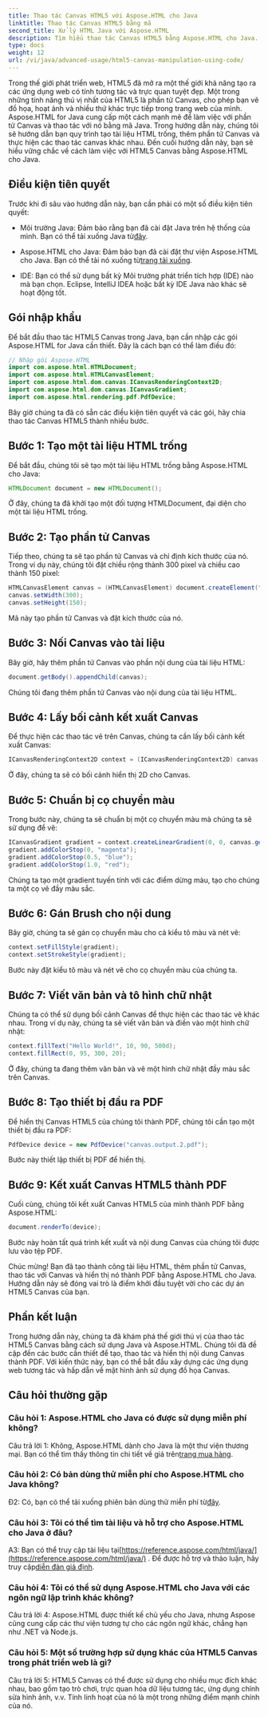 ```yaml
---
title: Thao tác Canvas HTML5 với Aspose.HTML cho Java
linktitle: Thao tác Canvas HTML5 bằng mã
second_title: Xử lý HTML Java với Aspose.HTML
description: Tìm hiểu thao tác Canvas HTML5 bằng Aspose.HTML cho Java. Tạo đồ họa tương tác với hướng dẫn từng bước.
type: docs
weight: 12
url: /vi/java/advanced-usage/html5-canvas-manipulation-using-code/
---
```

Trong thế giới phát triển web, HTML5 đã mở ra một thế giới khả năng tạo ra các ứng dụng web có tính tương tác và trực quan tuyệt đẹp. Một trong những tính năng thú vị nhất của HTML5 là phần tử Canvas, cho phép bạn vẽ đồ họa, hoạt ảnh và nhiều thứ khác trực tiếp trong trang web của mình. Aspose.HTML for Java cung cấp một cách mạnh mẽ để làm việc với phần tử Canvas và thao tác với nó bằng mã Java. Trong hướng dẫn này, chúng tôi sẽ hướng dẫn bạn quy trình tạo tài liệu HTML trống, thêm phần tử Canvas và thực hiện các thao tác canvas khác nhau. Đến cuối hướng dẫn này, bạn sẽ hiểu vững chắc về cách làm việc với HTML5 Canvas bằng Aspose.HTML cho Java.

## Điều kiện tiên quyết

Trước khi đi sâu vào hướng dẫn này, bạn cần phải có một số điều kiện tiên quyết:

-  Môi trường Java: Đảm bảo rằng bạn đã cài đặt Java trên hệ thống của mình. Bạn có thể tải xuống Java từ[đây](https://www.java.com/download/).

-  Aspose.HTML cho Java: Đảm bảo bạn đã cài đặt thư viện Aspose.HTML cho Java. Bạn có thể tải nó xuống từ[trang tải xuống](https://releases.aspose.com/html/java/).

- IDE: Bạn có thể sử dụng bất kỳ Môi trường phát triển tích hợp (IDE) nào mà bạn chọn. Eclipse, IntelliJ IDEA hoặc bất kỳ IDE Java nào khác sẽ hoạt động tốt.

## Gói nhập khẩu

Để bắt đầu thao tác HTML5 Canvas trong Java, bạn cần nhập các gói Aspose.HTML for Java cần thiết. Đây là cách bạn có thể làm điều đó:

```java
// Nhập gói Aspose.HTML
import com.aspose.html.HTMLDocument;
import com.aspose.html.HTMLCanvasElement;
import com.aspose.html.dom.canvas.ICanvasRenderingContext2D;
import com.aspose.html.dom.canvas.ICanvasGradient;
import com.aspose.html.rendering.pdf.PdfDevice;
```

Bây giờ chúng ta đã có sẵn các điều kiện tiên quyết và các gói, hãy chia thao tác Canvas HTML5 thành nhiều bước.

## Bước 1: Tạo một tài liệu HTML trống

Để bắt đầu, chúng tôi sẽ tạo một tài liệu HTML trống bằng Aspose.HTML cho Java:

```java
HTMLDocument document = new HTMLDocument();
```

Ở đây, chúng ta đã khởi tạo một đối tượng HTMLDocument, đại diện cho một tài liệu HTML trống.

## Bước 2: Tạo phần tử Canvas

Tiếp theo, chúng ta sẽ tạo phần tử Canvas và chỉ định kích thước của nó. Trong ví dụ này, chúng tôi đặt chiều rộng thành 300 pixel và chiều cao thành 150 pixel:

```java
HTMLCanvasElement canvas = (HTMLCanvasElement) document.createElement("canvas");
canvas.setWidth(300);
canvas.setHeight(150);
```

Mã này tạo phần tử Canvas và đặt kích thước của nó.

## Bước 3: Nối Canvas vào tài liệu

Bây giờ, hãy thêm phần tử Canvas vào phần nội dung của tài liệu HTML:

```java
document.getBody().appendChild(canvas);
```

Chúng tôi đang thêm phần tử Canvas vào nội dung của tài liệu HTML.

## Bước 4: Lấy bối cảnh kết xuất Canvas

Để thực hiện các thao tác vẽ trên Canvas, chúng ta cần lấy bối cảnh kết xuất Canvas:

```java
ICanvasRenderingContext2D context = (ICanvasRenderingContext2D) canvas.getContext("2d");
```

Ở đây, chúng ta sẽ có bối cảnh hiển thị 2D cho Canvas.

## Bước 5: Chuẩn bị cọ chuyển màu

Trong bước này, chúng ta sẽ chuẩn bị một cọ chuyển màu mà chúng ta sẽ sử dụng để vẽ:

```java
ICanvasGradient gradient = context.createLinearGradient(0, 0, canvas.getWidth(), 0);
gradient.addColorStop(0, "magenta");
gradient.addColorStop(0.5, "blue");
gradient.addColorStop(1.0, "red");
```

Chúng ta tạo một gradient tuyến tính với các điểm dừng màu, tạo cho chúng ta một cọ vẽ đầy màu sắc.

## Bước 6: Gán Brush cho nội dung

Bây giờ, chúng ta sẽ gán cọ chuyển màu cho cả kiểu tô màu và nét vẽ:

```java
context.setFillStyle(gradient);
context.setStrokeStyle(gradient);
```

Bước này đặt kiểu tô màu và nét vẽ cho cọ chuyển màu của chúng ta.

## Bước 7: Viết văn bản và tô hình chữ nhật

Chúng ta có thể sử dụng bối cảnh Canvas để thực hiện các thao tác vẽ khác nhau. Trong ví dụ này, chúng ta sẽ viết văn bản và điền vào một hình chữ nhật:

```java
context.fillText("Hello World!", 10, 90, 500d);
context.fillRect(0, 95, 300, 20);
```

Ở đây, chúng ta đang thêm văn bản và vẽ một hình chữ nhật đầy màu sắc trên Canvas.

## Bước 8: Tạo thiết bị đầu ra PDF

Để hiển thị Canvas HTML5 của chúng tôi thành PDF, chúng tôi cần tạo một thiết bị đầu ra PDF:

```java
PdfDevice device = new PdfDevice("canvas.output.2.pdf");
```

Bước này thiết lập thiết bị PDF để hiển thị.

## Bước 9: Kết xuất Canvas HTML5 thành PDF

Cuối cùng, chúng tôi kết xuất Canvas HTML5 của mình thành PDF bằng Aspose.HTML:

```java
document.renderTo(device);
```

Bước này hoàn tất quá trình kết xuất và nội dung Canvas của chúng tôi được lưu vào tệp PDF.

Chúc mừng! Bạn đã tạo thành công tài liệu HTML, thêm phần tử Canvas, thao tác với Canvas và hiển thị nó thành PDF bằng Aspose.HTML cho Java. Hướng dẫn này sẽ đóng vai trò là điểm khởi đầu tuyệt vời cho các dự án HTML5 Canvas của bạn.

## Phần kết luận

Trong hướng dẫn này, chúng ta đã khám phá thế giới thú vị của thao tác HTML5 Canvas bằng cách sử dụng Java và Aspose.HTML. Chúng tôi đã đề cập đến các bước cần thiết để tạo, thao tác và hiển thị nội dung Canvas thành PDF. Với kiến thức này, bạn có thể bắt đầu xây dựng các ứng dụng web tương tác và hấp dẫn về mặt hình ảnh sử dụng đồ họa Canvas.

## Câu hỏi thường gặp

### Câu hỏi 1: Aspose.HTML cho Java có được sử dụng miễn phí không?

 Câu trả lời 1: Không, Aspose.HTML dành cho Java là một thư viện thương mại. Bạn có thể tìm thấy thông tin chi tiết về giá trên[trang mua hàng](https://purchase.aspose.com/buy).

### Câu hỏi 2: Có bản dùng thử miễn phí cho Aspose.HTML cho Java không?

 Đ2: Có, bạn có thể tải xuống phiên bản dùng thử miễn phí từ[đây](https://releases.aspose.com/).

### Câu hỏi 3: Tôi có thể tìm tài liệu và hỗ trợ cho Aspose.HTML cho Java ở đâu?

 A3: Bạn có thể truy cập tài liệu tại[https://reference.aspose.com/html/java/](https://reference.aspose.com/html/java/) . Để được hỗ trợ và thảo luận, hãy truy cập[diễn đàn giả định](https://forum.aspose.com/).

### Câu hỏi 4: Tôi có thể sử dụng Aspose.HTML cho Java với các ngôn ngữ lập trình khác không?

Câu trả lời 4: Aspose.HTML được thiết kế chủ yếu cho Java, nhưng Aspose cũng cung cấp các thư viện tương tự cho các ngôn ngữ khác, chẳng hạn như .NET và Node.js.

### Câu hỏi 5: Một số trường hợp sử dụng khác của HTML5 Canvas trong phát triển web là gì?

Câu trả lời 5: HTML5 Canvas có thể được sử dụng cho nhiều mục đích khác nhau, bao gồm tạo trò chơi, trực quan hóa dữ liệu tương tác, ứng dụng chỉnh sửa hình ảnh, v.v. Tính linh hoạt của nó là một trong những điểm mạnh chính của nó.
